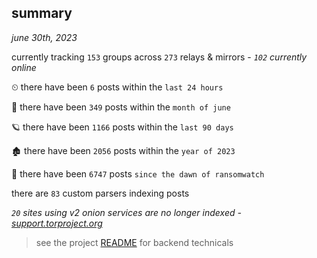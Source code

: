 
## summary
_june 30th, 2023_

currently tracking `153` groups across `273` relays & mirrors - _`102` currently online_

⏲ there have been `6` posts within the `last 24 hours`

🦈 there have been `349` posts within the `month of june`

🪐 there have been `1166` posts within the `last 90 days`

🏚 there have been `2056` posts within the `year of 2023`

🦕 there have been `6747` posts `since the dawn of ransomwatch`

there are `83` custom parsers indexing posts

_`20` sites using v2 onion services are no longer indexed - [support.torproject.org](https://support.torproject.org/onionservices/v2-deprecation/)_

> see the project [README](https://github.com/joshhighet/ransomwatch#ransomwatch--) for backend technicals
